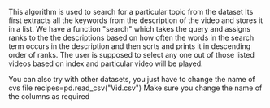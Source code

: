 This algorithm is used to search for a particular topic from the dataset
Its first extracts all the keywords from the description of the video and stores it in a list.
We have a function "search" which takes the query and assigns ranks to the the descriptions based on how often the words in the search term occurs in the description and then sorts and prints it in descending order of ranks.
The user is supposed to select any one out of those listed videos based on index and particular video will be played.

You can also try with other datasets, you just have to change the name of cvs file
 recipes=pd.read_csv("Vid.csv")
Make sure you change the name of the columns as required
